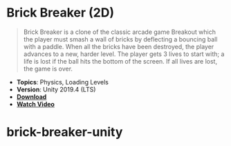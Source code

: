 # Brick Breaker (2D)

> Brick Breaker is a clone of the classic arcade game Breakout which the player must smash a wall of bricks by deflecting a bouncing ball with a paddle. When all the bricks have been destroyed, the player advances to a new, harder level. The player gets 3 lives to start with; a life is lost if the ball hits the bottom of the screen. If all lives are lost, the game is over.

- **Topics**: Physics, Loading Levels
- **Version**: Unity 2019.4 (LTS)
- [**Download**](https://github.com/zigurous/unity-brick-breaker-tutorial/archive/refs/heads/main.zip)
- [**Watch Video**](https://youtu.be/RYG8UExRkhA)
# brick-breaker-unity
